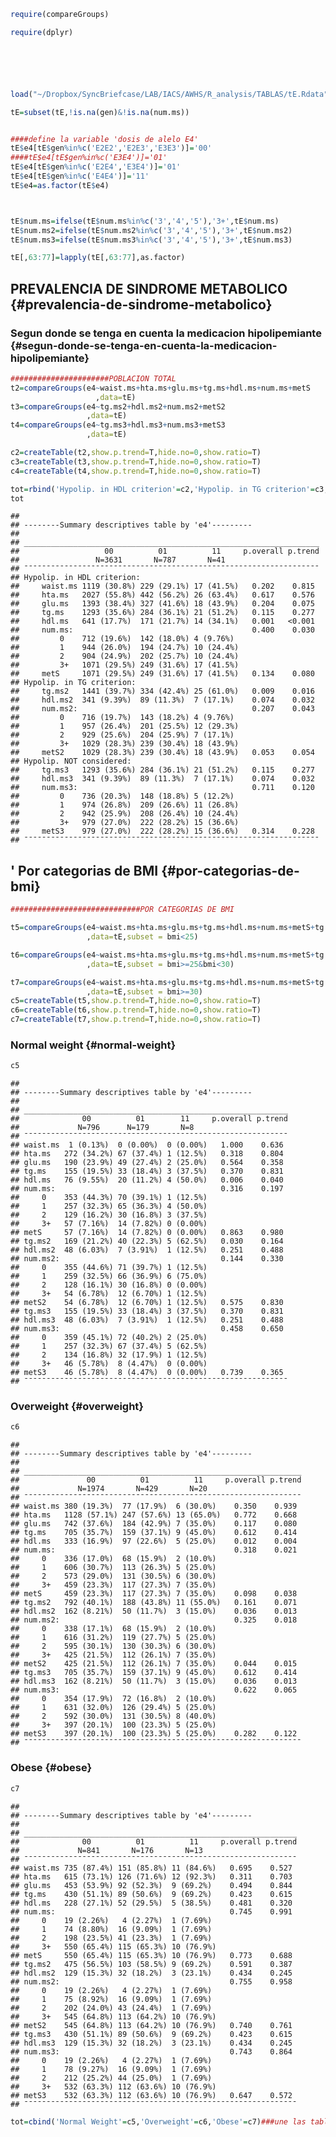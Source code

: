 ~~~~ r
require(compareGroups)

require(dplyr)






load("~/Dropbox/SyncBriefcase/LAB/IACS/AWHS/R_analysis/TABLAS/tE.Rdata")

tE=subset(tE,!is.na(gen)&!is.na(num.ms))


####define la variable 'dosis de alelo E4'
tE$e4[tE$gen%in%c('E2E2','E2E3','E3E3')]='00'
####tE$e4[tE$gen%in%c('E3E4')]='01'
tE$e4[tE$gen%in%c('E2E4','E3E4')]='01'
tE$e4[tE$gen%in%c('E4E4')]='11'
tE$e4=as.factor(tE$e4)



tE$num.ms=ifelse(tE$num.ms%in%c('3','4','5'),'3+',tE$num.ms)
tE$num.ms2=ifelse(tE$num.ms2%in%c('3','4','5'),'3+',tE$num.ms2)
tE$num.ms3=ifelse(tE$num.ms3%in%c('3','4','5'),'3+',tE$num.ms3)

tE[,63:77]=lapply(tE[,63:77],as.factor)
~~~~

PREVALENCIA DE SINDROME METABOLICO {#prevalencia-de-sindrome-metabolico}
----------------------------------

### Segun donde se tenga en cuenta la medicacion hipolipemiante {#segun-donde-se-tenga-en-cuenta-la-medicacion-hipolipemiante}

~~~~ r
######################POBLACION TOTAL
t2=compareGroups(e4~waist.ms+hta.ms+glu.ms+tg.ms+hdl.ms+num.ms+metS
                   ,data=tE)
t3=compareGroups(e4~tg.ms2+hdl.ms2+num.ms2+metS2
                 ,data=tE)
t4=compareGroups(e4~tg.ms3+hdl.ms3+num.ms3+metS3
                 ,data=tE)

c2=createTable(t2,show.p.trend=T,hide.no=0,show.ratio=T)
c3=createTable(t3,show.p.trend=T,hide.no=0,show.ratio=T)
c4=createTable(t4,show.p.trend=T,hide.no=0,show.ratio=T)

tot=rbind('Hypolip. in HDL criterion'=c2,'Hypolip. in TG criterion'=c3,'Hypolip. NOT considered'=c4)###une las tablas
tot
~~~~

    ## 
    ## --------Summary descriptives table by 'e4'---------
    ## 
    ## __________________________________________________________________ 
    ##                   00          01          11     p.overall p.trend 
    ##                 N=3631       N=787       N=41                      
    ## ¯¯¯¯¯¯¯¯¯¯¯¯¯¯¯¯¯¯¯¯¯¯¯¯¯¯¯¯¯¯¯¯¯¯¯¯¯¯¯¯¯¯¯¯¯¯¯¯¯¯¯¯¯¯¯¯¯¯¯¯¯¯¯¯¯¯ 
    ## Hypolip. in HDL criterion:
    ##     waist.ms 1119 (30.8%) 229 (29.1%) 17 (41.5%)   0.202    0.815  
    ##     hta.ms   2027 (55.8%) 442 (56.2%) 26 (63.4%)   0.617    0.576  
    ##     glu.ms   1393 (38.4%) 327 (41.6%) 18 (43.9%)   0.204    0.075  
    ##     tg.ms    1293 (35.6%) 284 (36.1%) 21 (51.2%)   0.115    0.277  
    ##     hdl.ms   641 (17.7%)  171 (21.7%) 14 (34.1%)   0.001   <0.001  
    ##     num.ms:                                        0.400    0.030  
    ##         0    712 (19.6%)  142 (18.0%) 4 (9.76%)                    
    ##         1    944 (26.0%)  194 (24.7%) 10 (24.4%)                   
    ##         2    904 (24.9%)  202 (25.7%) 10 (24.4%)                   
    ##         3+   1071 (29.5%) 249 (31.6%) 17 (41.5%)                   
    ##     metS     1071 (29.5%) 249 (31.6%) 17 (41.5%)   0.134    0.080  
    ## Hypolip. in TG criterion:
    ##     tg.ms2   1441 (39.7%) 334 (42.4%) 25 (61.0%)   0.009    0.016  
    ##     hdl.ms2  341 (9.39%)  89 (11.3%)  7 (17.1%)    0.074    0.032  
    ##     num.ms2:                                       0.207    0.043  
    ##         0    716 (19.7%)  143 (18.2%) 4 (9.76%)                    
    ##         1    957 (26.4%)  201 (25.5%) 12 (29.3%)                   
    ##         2    929 (25.6%)  204 (25.9%) 7 (17.1%)                    
    ##         3+   1029 (28.3%) 239 (30.4%) 18 (43.9%)                   
    ##     metS2    1029 (28.3%) 239 (30.4%) 18 (43.9%)   0.053    0.054  
    ## Hypolip. NOT considered:
    ##     tg.ms3   1293 (35.6%) 284 (36.1%) 21 (51.2%)   0.115    0.277  
    ##     hdl.ms3  341 (9.39%)  89 (11.3%)  7 (17.1%)    0.074    0.032  
    ##     num.ms3:                                       0.711    0.120  
    ##         0    736 (20.3%)  148 (18.8%) 5 (12.2%)                    
    ##         1    974 (26.8%)  209 (26.6%) 11 (26.8%)                   
    ##         2    942 (25.9%)  208 (26.4%) 10 (24.4%)                   
    ##         3+   979 (27.0%)  222 (28.2%) 15 (36.6%)                   
    ##     metS3    979 (27.0%)  222 (28.2%) 15 (36.6%)   0.314    0.228  
    ## ¯¯¯¯¯¯¯¯¯¯¯¯¯¯¯¯¯¯¯¯¯¯¯¯¯¯¯¯¯¯¯¯¯¯¯¯¯¯¯¯¯¯¯¯¯¯¯¯¯¯¯¯¯¯¯¯¯¯¯¯¯¯¯¯¯¯

' Por categorias de BMI {#por-categorias-de-bmi}
-----------------------

~~~~ r
#############################POR CATEGORIAS DE BMI

t5=compareGroups(e4~waist.ms+hta.ms+glu.ms+tg.ms+hdl.ms+num.ms+metS+tg.ms2+hdl.ms2+num.ms2+metS2+tg.ms3+hdl.ms3+num.ms3+metS3
                 ,data=tE,subset = bmi<25)

t6=compareGroups(e4~waist.ms+hta.ms+glu.ms+tg.ms+hdl.ms+num.ms+metS+tg.ms2+hdl.ms2+num.ms2+metS2+tg.ms3+hdl.ms3+num.ms3+metS3
                 ,data=tE,subset = bmi>=25&bmi<30)

t7=compareGroups(e4~waist.ms+hta.ms+glu.ms+tg.ms+hdl.ms+num.ms+metS+tg.ms2+hdl.ms2+num.ms2+metS2+tg.ms3+hdl.ms3+num.ms3+metS3
                 ,data=tE,subset = bmi>=30)
c5=createTable(t5,show.p.trend=T,hide.no=0,show.ratio=T)
c6=createTable(t6,show.p.trend=T,hide.no=0,show.ratio=T)
c7=createTable(t7,show.p.trend=T,hide.no=0,show.ratio=T)
~~~~

### Normal weight {#normal-weight}

~~~~ r
c5
~~~~

    ## 
    ## --------Summary descriptives table by 'e4'---------
    ## 
    ## ___________________________________________________________ 
    ##              00          01        11     p.overall p.trend 
    ##             N=796      N=179       N=8                      
    ## ¯¯¯¯¯¯¯¯¯¯¯¯¯¯¯¯¯¯¯¯¯¯¯¯¯¯¯¯¯¯¯¯¯¯¯¯¯¯¯¯¯¯¯¯¯¯¯¯¯¯¯¯¯¯¯¯¯¯¯ 
    ## waist.ms  1 (0.13%)  0 (0.00%)  0 (0.00%)   1.000    0.636  
    ## hta.ms   272 (34.2%) 67 (37.4%) 1 (12.5%)   0.318    0.804  
    ## glu.ms   190 (23.9%) 49 (27.4%) 2 (25.0%)   0.564    0.358  
    ## tg.ms    155 (19.5%) 33 (18.4%) 3 (37.5%)   0.370    0.831  
    ## hdl.ms   76 (9.55%)  20 (11.2%) 4 (50.0%)   0.006    0.040  
    ## num.ms:                                     0.316    0.197  
    ##     0    353 (44.3%) 70 (39.1%) 1 (12.5%)                   
    ##     1    257 (32.3%) 65 (36.3%) 4 (50.0%)                   
    ##     2    129 (16.2%) 30 (16.8%) 3 (37.5%)                   
    ##     3+   57 (7.16%)  14 (7.82%) 0 (0.00%)                   
    ## metS     57 (7.16%)  14 (7.82%) 0 (0.00%)   0.863    0.980  
    ## tg.ms2   169 (21.2%) 40 (22.3%) 5 (62.5%)   0.030    0.164  
    ## hdl.ms2  48 (6.03%)  7 (3.91%)  1 (12.5%)   0.251    0.488  
    ## num.ms2:                                    0.144    0.330  
    ##     0    355 (44.6%) 71 (39.7%) 1 (12.5%)                   
    ##     1    259 (32.5%) 66 (36.9%) 6 (75.0%)                   
    ##     2    128 (16.1%) 30 (16.8%) 0 (0.00%)                   
    ##     3+   54 (6.78%)  12 (6.70%) 1 (12.5%)                   
    ## metS2    54 (6.78%)  12 (6.70%) 1 (12.5%)   0.575    0.830  
    ## tg.ms3   155 (19.5%) 33 (18.4%) 3 (37.5%)   0.370    0.831  
    ## hdl.ms3  48 (6.03%)  7 (3.91%)  1 (12.5%)   0.251    0.488  
    ## num.ms3:                                    0.458    0.650  
    ##     0    359 (45.1%) 72 (40.2%) 2 (25.0%)                   
    ##     1    257 (32.3%) 67 (37.4%) 5 (62.5%)                   
    ##     2    134 (16.8%) 32 (17.9%) 1 (12.5%)                   
    ##     3+   46 (5.78%)  8 (4.47%)  0 (0.00%)                   
    ## metS3    46 (5.78%)  8 (4.47%)  0 (0.00%)   0.739    0.365  
    ## ¯¯¯¯¯¯¯¯¯¯¯¯¯¯¯¯¯¯¯¯¯¯¯¯¯¯¯¯¯¯¯¯¯¯¯¯¯¯¯¯¯¯¯¯¯¯¯¯¯¯¯¯¯¯¯¯¯¯¯

### Overweight {#overweight}

~~~~ r
c6
~~~~

    ## 
    ## --------Summary descriptives table by 'e4'---------
    ## 
    ## ______________________________________________________________ 
    ##               00          01          11     p.overall p.trend 
    ##             N=1974       N=429       N=20                      
    ## ¯¯¯¯¯¯¯¯¯¯¯¯¯¯¯¯¯¯¯¯¯¯¯¯¯¯¯¯¯¯¯¯¯¯¯¯¯¯¯¯¯¯¯¯¯¯¯¯¯¯¯¯¯¯¯¯¯¯¯¯¯¯ 
    ## waist.ms 380 (19.3%)  77 (17.9%)  6 (30.0%)    0.350    0.939  
    ## hta.ms   1128 (57.1%) 247 (57.6%) 13 (65.0%)   0.772    0.668  
    ## glu.ms   742 (37.6%)  184 (42.9%) 7 (35.0%)    0.117    0.080  
    ## tg.ms    705 (35.7%)  159 (37.1%) 9 (45.0%)    0.612    0.414  
    ## hdl.ms   333 (16.9%)  97 (22.6%)  5 (25.0%)    0.012    0.004  
    ## num.ms:                                        0.318    0.021  
    ##     0    336 (17.0%)  68 (15.9%)  2 (10.0%)                    
    ##     1    606 (30.7%)  113 (26.3%) 5 (25.0%)                    
    ##     2    573 (29.0%)  131 (30.5%) 6 (30.0%)                    
    ##     3+   459 (23.3%)  117 (27.3%) 7 (35.0%)                    
    ## metS     459 (23.3%)  117 (27.3%) 7 (35.0%)    0.098    0.038  
    ## tg.ms2   792 (40.1%)  188 (43.8%) 11 (55.0%)   0.161    0.071  
    ## hdl.ms2  162 (8.21%)  50 (11.7%)  3 (15.0%)    0.036    0.013  
    ## num.ms2:                                       0.325    0.018  
    ##     0    338 (17.1%)  68 (15.9%)  2 (10.0%)                    
    ##     1    616 (31.2%)  119 (27.7%) 5 (25.0%)                    
    ##     2    595 (30.1%)  130 (30.3%) 6 (30.0%)                    
    ##     3+   425 (21.5%)  112 (26.1%) 7 (35.0%)                    
    ## metS2    425 (21.5%)  112 (26.1%) 7 (35.0%)    0.044    0.015  
    ## tg.ms3   705 (35.7%)  159 (37.1%) 9 (45.0%)    0.612    0.414  
    ## hdl.ms3  162 (8.21%)  50 (11.7%)  3 (15.0%)    0.036    0.013  
    ## num.ms3:                                       0.622    0.065  
    ##     0    354 (17.9%)  72 (16.8%)  2 (10.0%)                    
    ##     1    631 (32.0%)  126 (29.4%) 5 (25.0%)                    
    ##     2    592 (30.0%)  131 (30.5%) 8 (40.0%)                    
    ##     3+   397 (20.1%)  100 (23.3%) 5 (25.0%)                    
    ## metS3    397 (20.1%)  100 (23.3%) 5 (25.0%)    0.282    0.122  
    ## ¯¯¯¯¯¯¯¯¯¯¯¯¯¯¯¯¯¯¯¯¯¯¯¯¯¯¯¯¯¯¯¯¯¯¯¯¯¯¯¯¯¯¯¯¯¯¯¯¯¯¯¯¯¯¯¯¯¯¯¯¯¯

### Obese {#obese}

~~~~ r
c7
~~~~

    ## 
    ## --------Summary descriptives table by 'e4'---------
    ## 
    ## _____________________________________________________________ 
    ##              00          01          11     p.overall p.trend 
    ##             N=841       N=176       N=13                      
    ## ¯¯¯¯¯¯¯¯¯¯¯¯¯¯¯¯¯¯¯¯¯¯¯¯¯¯¯¯¯¯¯¯¯¯¯¯¯¯¯¯¯¯¯¯¯¯¯¯¯¯¯¯¯¯¯¯¯¯¯¯¯ 
    ## waist.ms 735 (87.4%) 151 (85.8%) 11 (84.6%)   0.695    0.527  
    ## hta.ms   615 (73.1%) 126 (71.6%) 12 (92.3%)   0.311    0.703  
    ## glu.ms   453 (53.9%) 92 (52.3%)  9 (69.2%)    0.494    0.844  
    ## tg.ms    430 (51.1%) 89 (50.6%)  9 (69.2%)    0.423    0.615  
    ## hdl.ms   228 (27.1%) 52 (29.5%)  5 (38.5%)    0.481    0.320  
    ## num.ms:                                       0.745    0.991  
    ##     0    19 (2.26%)   4 (2.27%)  1 (7.69%)                    
    ##     1    74 (8.80%)  16 (9.09%)  1 (7.69%)                    
    ##     2    198 (23.5%) 41 (23.3%)  1 (7.69%)                    
    ##     3+   550 (65.4%) 115 (65.3%) 10 (76.9%)                   
    ## metS     550 (65.4%) 115 (65.3%) 10 (76.9%)   0.773    0.688  
    ## tg.ms2   475 (56.5%) 103 (58.5%) 9 (69.2%)    0.591    0.387  
    ## hdl.ms2  129 (15.3%) 32 (18.2%)  3 (23.1%)    0.434    0.245  
    ## num.ms2:                                      0.755    0.958  
    ##     0    19 (2.26%)   4 (2.27%)  1 (7.69%)                    
    ##     1    75 (8.92%)  16 (9.09%)  1 (7.69%)                    
    ##     2    202 (24.0%) 43 (24.4%)  1 (7.69%)                    
    ##     3+   545 (64.8%) 113 (64.2%) 10 (76.9%)                   
    ## metS2    545 (64.8%) 113 (64.2%) 10 (76.9%)   0.740    0.761  
    ## tg.ms3   430 (51.1%) 89 (50.6%)  9 (69.2%)    0.423    0.615  
    ## hdl.ms3  129 (15.3%) 32 (18.2%)  3 (23.1%)    0.434    0.245  
    ## num.ms3:                                      0.743    0.864  
    ##     0    19 (2.26%)   4 (2.27%)  1 (7.69%)                    
    ##     1    78 (9.27%)  16 (9.09%)  1 (7.69%)                    
    ##     2    212 (25.2%) 44 (25.0%)  1 (7.69%)                    
    ##     3+   532 (63.3%) 112 (63.6%) 10 (76.9%)                   
    ## metS3    532 (63.3%) 112 (63.6%) 10 (76.9%)   0.647    0.572  
    ## ¯¯¯¯¯¯¯¯¯¯¯¯¯¯¯¯¯¯¯¯¯¯¯¯¯¯¯¯¯¯¯¯¯¯¯¯¯¯¯¯¯¯¯¯¯¯¯¯¯¯¯¯¯¯¯¯¯¯¯¯¯

~~~~ r
tot=cbind('Normal Weight'=c5,'Overweight'=c6,'Obese'=c7)###une las tablas
~~~~
